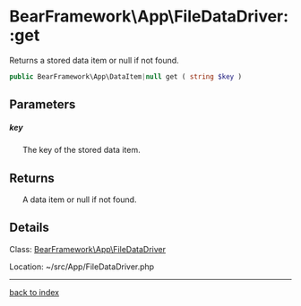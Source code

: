 # BearFramework\App\FileDataDriver::get

Returns a stored data item or null if not found.

```php
public BearFramework\App\DataItem|null get ( string $key )
```

## Parameters

##### key

&nbsp;&nbsp;&nbsp;&nbsp;&nbsp;&nbsp;The key of the stored data item.

## Returns

&nbsp;&nbsp;&nbsp;&nbsp;&nbsp;&nbsp;A data item or null if not found.

## Details

Class: [BearFramework\App\FileDataDriver](bearframework.app.filedatadriver.class.md)

Location: ~/src/App/FileDataDriver.php

---

[back to index](index.md)

